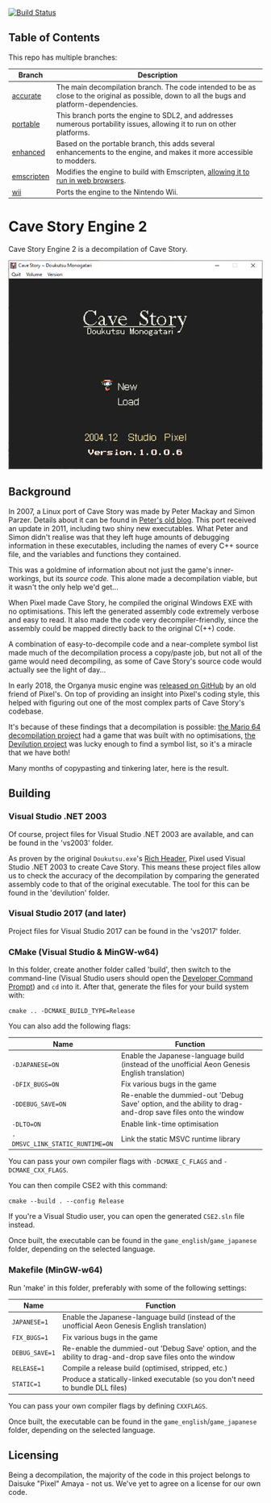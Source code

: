 [![Build Status](https://travis-ci.com/Clownacy/Cave-Story-Engine-2.svg?branch=accurate)](https://travis-ci.com/Clownacy/Cave-Story-Engine-2)

## Table of Contents

This repo has multiple branches:

Branch | Description
--------|--------
[accurate](https://www.github.com/Clownacy/Cave-Story-Engine-2/tree/accurate) | The main decompilation branch. The code intended to be as close to the original as possible, down to all the bugs and platform-dependencies.
[portable](https://www.github.com/Clownacy/Cave-Story-Engine-2/tree/portable) | This branch ports the engine to SDL2, and addresses numerous portability issues, allowing it to run on other platforms.
[enhanced](https://www.github.com/Clownacy/Cave-Story-Engine-2/tree/enhanced) | Based on the portable branch, this adds several enhancements to the engine, and makes it more accessible to modders.
[emscripten](https://www.github.com/Clownacy/Cave-Story-Engine-2/tree/emscripten) | Modifies the engine to build with Emscripten, [allowing it to run in web browsers](http://sonicresearch.org/clownacy/cave.html).
[wii](https://www.github.com/Clownacy/Cave-Story-Engine-2/tree/wii) | Ports the engine to the Nintendo Wii.

# Cave Story Engine 2

Cave Story Engine 2 is a decompilation of Cave Story.

![Screenshot](screenshot.png)

## Background

In 2007, a Linux port of Cave Story was made by Peter Mackay and Simon Parzer. Details about it can be found in [Peter's old blog](https://web.archive.org/web/20070911202919/http://aaiiee.wordpress.com:80/). This port received an update in 2011, including two shiny new executables. What Peter and Simon didn't realise was that they left huge amounts of debugging information in these executables, including the names of every C++ source file, and the variables and functions they contained.

This was a goldmine of information about not just the game's inner-workings, but its _source code._ This alone made a decompilation viable, but it wasn't the only help we'd get...

When Pixel made Cave Story, he compiled the original Windows EXE with no optimisations. This left the generated assembly code extremely verbose and easy to read. It also made the code very decompiler-friendly, since the assembly could be mapped directly back to the original C(++) code.

A combination of easy-to-decompile code and a near-complete symbol list made much of the decompilation process a copy/paste job, but not all of the game would need decompiling, as some of Cave Story's source code would actually see the light of day...

In early 2018, the Organya music engine was [released on GitHub](https://github.com/shbow/organya) by an old friend of Pixel's. On top of providing an insight into Pixel's coding style, this helped with figuring out one of the most complex parts of Cave Story's codebase.

It's because of these findings that a decompilation is possible: [the Mario 64 decompilation project](https://github.com/n64decomp/sm64) had a game that was built with no optimisations, [the Devilution project](https://github.com/diasurgical/devilution) was lucky enough to find a symbol list, so it's a miracle that we have both!

Many months of copypasting and tinkering later, here is the result.

## Building

### Visual Studio .NET 2003

Of course, project files for Visual Studio .NET 2003 are available, and can be found in the 'vs2003' folder.

As proven by the original `Doukutsu.exe`'s [Rich Header](http://bytepointer.com/articles/the_microsoft_rich_header.htm), Pixel used Visual Studio .NET 2003 to create Cave Story. This means these project files allow us to check the accuracy of the decompilation by comparing the generated assembly code to that of the original executable. The tool for this can be found in the 'devilution' folder.

### Visual Studio 2017 (and later)

Project files for Visual Studio 2017 can be found in the 'vs2017' folder.

### CMake (Visual Studio & MinGW-w64)

In this folder, create another folder called 'build', then switch to the command-line (Visual Studio users should open the [Developer Command Prompt](https://docs.microsoft.com/en-us/dotnet/framework/tools/developer-command-prompt-for-vs)) and `cd` into it. After that, generate the files for your build system with:

```
cmake .. -DCMAKE_BUILD_TYPE=Release
```

You can also add the following flags:

Name | Function
--------|--------
`-DJAPANESE=ON` | Enable the Japanese-language build (instead of the unofficial Aeon Genesis English translation)
`-DFIX_BUGS=ON` | Fix various bugs in the game
`-DDEBUG_SAVE=ON` | Re-enable the dummied-out 'Debug Save' option, and the ability to drag-and-drop save files onto the window
`-DLTO=ON` | Enable link-time optimisation
`-DMSVC_LINK_STATIC_RUNTIME=ON` | Link the static MSVC runtime library

You can pass your own compiler flags with `-DCMAKE_C_FLAGS` and `-DCMAKE_CXX_FLAGS`.

You can then compile CSE2 with this command:

```
cmake --build . --config Release
```

If you're a Visual Studio user, you can open the generated `CSE2.sln` file instead.

Once built, the executable can be found in the `game_english`/`game_japanese` folder, depending on the selected language.

### Makefile (MinGW-w64)

Run 'make' in this folder, preferably with some of the following settings:

Name | Function
--------|--------
`JAPANESE=1` | Enable the Japanese-language build (instead of the unofficial Aeon Genesis English translation)
`FIX_BUGS=1` | Fix various bugs in the game
`DEBUG_SAVE=1` | Re-enable the dummied-out 'Debug Save' option, and the ability to drag-and-drop save files onto the window
`RELEASE=1` | Compile a release build (optimised, stripped, etc.)
`STATIC=1` | Produce a statically-linked executable (so you don't need to bundle DLL files)

You can pass your own compiler flags by defining `CXXFLAGS`.

Once built, the executable can be found in the `game_english`/`game_japanese` folder, depending on the selected language.

## Licensing

Being a decompilation, the majority of the code in this project belongs to Daisuke "Pixel" Amaya - not us. We've yet to agree on a license for our own code.
